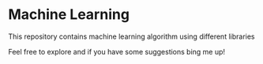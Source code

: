# Machine Learning
<p>This repository contains machine learning algorithm using different libraries</p>
<p>Feel free to explore and if you have some suggestions bing me up!</p>
